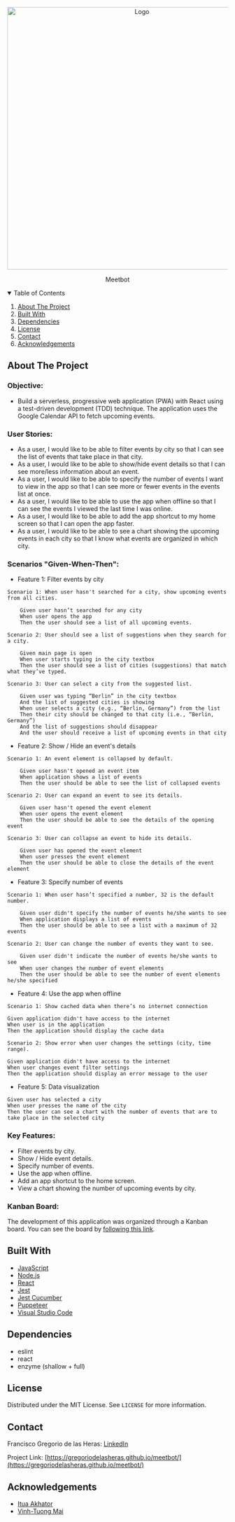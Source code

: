 <!-- PROJECT LOGO -->
<p align="center">
  <a href="https://gregoriodelasheras.github.io/meetbot/">
    <img src="logo.svg" alt="Logo" width="600">
  </a>
  <p align="center">
    Meetbot
  </p>
</p>

<!-- TABLE OF CONTENTS -->
<details open="open">
  <summary>Table of Contents</summary>
  <ol>
    <li><a href="#about-the-project">About The Project</a></li>
    <li><a href="#built-with">Built With</a></li>
    <li><a href="#dependencies">Dependencies</a></li>
    <li><a href="#license">License</a></li>
    <li><a href="#contact">Contact</a></li>
    <li><a href="#acknowledgements">Acknowledgements</a></li>
  </ol>
</details>

<!-- ABOUT THE PROJECT -->

## About The Project

### Objective:

- Build a serverless, progressive web application (PWA) with React using a test-driven development (TDD) technique. The application uses the Google Calendar API to fetch upcoming events.

### User Stories:

- As a user, I would like to be able to filter events by city so that I can see the list of events that take place in that city.
- As a user, I would like to be able to show/hide event details so that I can see more/less information about an event.
- As a user, I would like to be able to specify the number of events I want to view in the app so that I can see more or fewer events in the events list at once.
- As a user, I would like to be able to use the app when offline so that I can see the events I viewed the last time I was online.
- As a user, I would like to be able to add the app shortcut to my home screen so that I can open the app faster.
- As a user, I would like to be able to see a chart showing the upcoming events in each city so that I know what events are organized in which city.

### Scenarios "Given-When-Then":

- Feature 1: Filter events by city

```
Scenario 1: When user hasn't searched for a city, show upcoming events from all cities.

    Given user hasn’t searched for any city
    When user opens the app
    Then the user should see a list of all upcoming events.
```

```
Scenario 2: User should see a list of suggestions when they search for a city.

    Given main page is open
    When user starts typing in the city textbox
    Then the user should see a list of cities (suggestions) that match what they’ve typed.
```

```
Scenario 3: User can select a city from the suggested list.

    Given user was typing “Berlin” in the city textbox
    And the list of suggested cities is showing
    When user selects a city (e.g., “Berlin, Germany”) from the list
    Then their city should be changed to that city (i.e., “Berlin, Germany”)
    And the list of suggestions should disappear
    And the user should receive a list of upcoming events in that city
```

- Feature 2: Show / Hide an event's details

```
Scenario 1: An event element is collapsed by default.

    Given user hasn't opened an event item
    When application shows a list of events
    Then the user should be able to see the list of collapsed events
```

```
Scenario 2: User can expand an event to see its details.

    Given user hasn't opened the event element
    When user opens the event element
    Then the user should be able to see the details of the opening event
```

```
Scenario 3: User can collapse an event to hide its details.

    Given user has opened the event element
    When user presses the event element
    Then the user should be able to close the details of the event element
```

- Feature 3: Specify number of events

```
Scenario 1: When user hasn’t specified a number, 32 is the default number.

    Given user didn't specify the number of events he/she wants to see
    When application displays a list of events
    Then the user should be able to see a list with a maximum of 32 events
```

```
Scenario 2: User can change the number of events they want to see.

    Given user didn't indicate the number of events he/she wants to see
    When user changes the number of event elements
    Then the user should be able to see the number of event elements he/she specified
```

- Feature 4: Use the app when offline

```
Scenario 1: Show cached data when there’s no internet connection

Given application didn't have access to the internet
When user is in the application
Then the application should display the cache data
```

```
Scenario 2: Show error when user changes the settings (city, time range).

Given application didn't have access to the internet
When user changes event filter settings
Then the application should display an error message to the user
```

- Feature 5: Data visualization

```
Given user has selected a city
When user presses the name of the city
Then the user can see a chart with the number of events that are to take place in the selected city
```

### Key Features:

- Filter events by city.
- Show / Hide event details.
- Specify number of events.
- Use the app when offline.
- Add an app shortcut to the home screen.
- View a chart showing the number of upcoming events by city.

### Kanban Board:

The development of this application was organized through a Kanban board. You can see the board by [following this link](#).

## Built With

- [JavaScript](https://www.javascript.com/)
- [Node.js](https://nodejs.org/)
- [React](https://reactjs.org/)
- [Jest](https://jestjs.io/)
- [Jest Cucumber](https://github.com/bencompton/jest-cucumber)
- [Puppeteer](https://github.com/puppeteer/puppeteer)
- [Visual Studio Code](https://code.visualstudio.com/)

## Dependencies

- eslint
- react
- enzyme (shallow + full)

## License

Distributed under the MIT License. See `LICENSE` for more information.

<!-- CONTACT -->

## Contact

Francisco Gregorio de las Heras: [LinkedIn](https://www.linkedin.com/in/francisco-gregorio-de-las-heras/)

Project Link: [https://gregoriodelasheras.github.io/meetbot/](https://gregoriodelasheras.github.io/meetbot/)

<!-- ACKNOWLEDGEMENTS -->

## Acknowledgements

- [Itua Akhator](https://github.com/iakhator)
- [Vinh-Tuong Mai](https://github.com/mvtuong)
